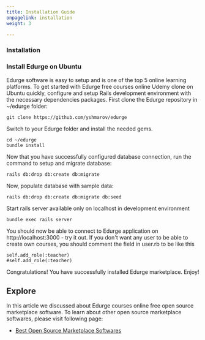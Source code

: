 ```yaml
---
title: Installation Guide
onpagelink: installation
weight: 3

---
```

### Installation

### Install Edurge on Ubuntu

Edurge software is easy to setup and is one of the top 5 online learning platforms. To get started with Edurge free courses online Udemy clone on Ubuntu quickly, configure and setup Rails development environment with the necessary dependencies packages. First clone the Edurge repository in ~/edurge folder:

    git clone https://github.com/yshmarov/edurge

Switch to your Edurge folder and install the needed gems.

    cd ~/edurge
    bundle install

Now that you have successfully configured database connection, run the command to setup and migrate database:

    rails db:drop db:create db:migrate

Now, populate database with sample data:

    rails db:drop db:create db:migrate db:seed

Start rails server available only on localhost in development environment

    bundle exec rails server

You should now be able to connect to Edurge application on http://localhost:3000 - try it out. If you don't want any user to be able to create own courses, you should comment the field in user.rb to be like this

    self.add_role(:teacher)
    #self.add_role(:teacher)
    

Congratulations! You have successfully installed Edurge marketplace. Enjoy!

Explore
-------

In this article we discussed about Edurge courses online free open source marketplace software. To learn about other open source marketplace softwares, please visit following page:

*   [Best Open Source Marketplace Softwares](https://products.containerize.com/marketplace)